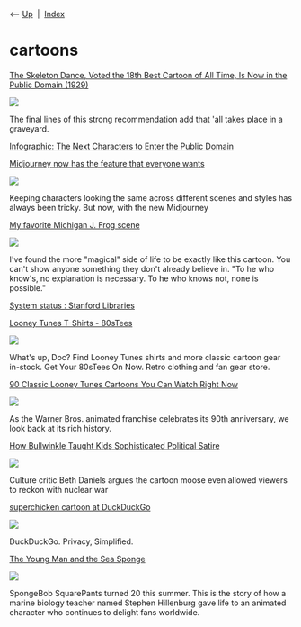 <div class="nav">

⟵ [Up](index.html)  \|  [Index](index.html)

</div>

# cartoons

<div class="cards">

<div class="card">

<div class="card-title">

[The Skeleton Dance, Voted the 18th Best Cartoon of All Time, Is Now in
the Public Domain
(1929)](https://www.openculture.com/2025/01/the-skeleton-dance.html)

</div>

<div class="card-image">

[![](https://cdn8.openculture.com/2025/01/05221744/image-asset-1024x576.jpeg)](https://www.openculture.com/2025/01/the-skeleton-dance.html)

</div>

The final lines of this strong recommendation add that 'all takes place
in a graveyard.

</div>

<div class="card">

<div class="card-title">

[Infographic: The Next Characters to Enter the Public
Domain](https://www.visualcapitalist.com/next-characters-to-enter-the-public-domain)

</div>

</div>

<div class="card">

<div class="card-title">

[Midjourney now has the feature that everyone
wants](https://dataconomy.com/2024/03/13/cref-midjourney-character-consistency)

</div>

<div class="card-image">

[![](https://dataconomy.com/wp-content/uploads/2024/03/Midjourney-character-consistency-is-possible-with-the-cref-command-now-5.jpg)](https://dataconomy.com/2024/03/13/cref-midjourney-character-consistency)

</div>

Keeping characters looking the same across different scenes and styles
has always been tricky. But now, with the new Midjourney

</div>

<div class="card">

<div class="card-title">

[My favorite Michigan J. Frog
scene](https://www.youtube.com/watch?v=iHKaOgd6We8)

</div>

<div class="card-image">

[![](https://i.ytimg.com/vi/iHKaOgd6We8/hqdefault.jpg)](https://www.youtube.com/watch?v=iHKaOgd6We8)

</div>

I've found the more "magical" side of life to be exactly like this
cartoon. You can't show anyone something they don't already believe in.
"To he who know's, no explanation is necessary. To he who knows not,
none is possible."

</div>

<div class="card">

<div class="card-title">

[System status : Stanford
Libraries](https://stacks.stanford.edu/file/druid:yt916dh6570/Dade_Toonify.pdf)

</div>

</div>

<div class="card">

<div class="card-title">

[Looney Tunes T-Shirts -
80sTees](https://www.80stees.com/collections/looney-tunes)

</div>

<div class="card-image">

[![](https://cdn.shopify.com/s/files/1/0384/0921/collections/tm-looney-tunes_preview.png?v=1509459862)](https://www.80stees.com/collections/looney-tunes)

</div>

What's up, Doc? Find Looney Tunes shirts and more classic cartoon gear
in-stock. Get Your 80sTees On Now. Retro clothing and fan gear store.

</div>

<div class="card">

<div class="card-title">

[90 Classic Looney Tunes Cartoons You Can Watch Right
Now](http://www.vulture.com/article/best-looney-tunes-shorts-cartoons.html)

</div>

<div class="card-image">

[![](https://pyxis.nymag.com/v1/imgs/702/026/aa739477c50efd82f2597a95d776a9331f-looney-tunes-ranking-bugs-bunny.1x.rsocial.w1200.jpg)](http://www.vulture.com/article/best-looney-tunes-shorts-cartoons.html)

</div>

As the Warner Bros. animated franchise celebrates its 90th anniversary,
we look back at its rich history.

</div>

<div class="card">

<div class="card-title">

[How Bullwinkle Taught Kids Sophisticated Political
Satire](https://www.smithsonianmag.com/innovation/how-bullwinkle-taught-kids-sophisticated-political-satire-180964803)

</div>

<div class="card-image">

[![](https://th-thumbnailer.cdn-si-edu.com/tFWExZ8ry_i_eb4DCgAP5zcxmPo=/fit-in/1600x0/https://tf-cmsv2-smithsonianmag-media.s3.amazonaws.com/filer/2f/c5/2fc5b089-3ebb-4ed9-8cbd-c49bf399e9b5/bullwinkle_the_moose-wr.jpg)](https://www.smithsonianmag.com/innovation/how-bullwinkle-taught-kids-sophisticated-political-satire-180964803)

</div>

Culture critic Beth Daniels argues the cartoon moose even allowed
viewers to reckon with nuclear war

</div>

<div class="card">

<div class="card-title">

[superchicken cartoon at
DuckDuckGo](https://duckduckgo.com/?ia=about&q=superchicken+cartoon&t=canonical)

</div>

<div class="card-image">

[![](https://duckduckgo.com/assets/icons/meta/DDG-icon_256x256.png)](https://duckduckgo.com/?ia=about&q=superchicken+cartoon&t=canonical)

</div>

DuckDuckGo. Privacy, Simplified.

</div>

<div class="card">

<div class="card-title">

[The Young Man and the Sea
Sponge](https://longreads.com/2019/08/13/the-young-man-and-the-sea-sponge)

</div>

<div class="card-image">

[![](https://longreads.com/wp-content/uploads/2019/07/spongebob_v1.jpg)](https://longreads.com/2019/08/13/the-young-man-and-the-sea-sponge)

</div>

SpongeBob SquarePants turned 20 this summer. This is the story of how a
marine biology teacher named Stephen Hillenburg gave life to an animated
character who continues to delight fans worldwide.

</div>

</div>
